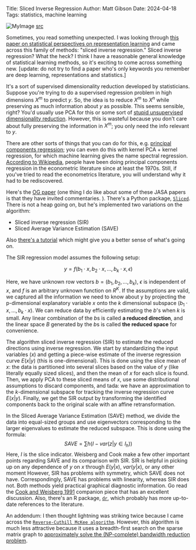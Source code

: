 Title: Sliced Inverse Regression
Author: Matt Gibson
Date: 2024-04-18 
Tags: statistics, machine learning

![MyImage]({attach}../images/cake_slice.png)
[src](https://www.flickr.com/photos/rocor/5066636315)

Sometimes, you read something unexpected. I was looking through [this paper on statistical perspectives on representation learning](https://arxiv.org/pdf/1911.11374.pdf) and came across this family of methods: "sliced inverse regression." Sliced inverse regression? What the heck? I think I have a reasonable general knowledge of statistical learning methods, so it's exciting to come across something new. [update: do not try to find a paper who's only keywords  you remember are deep learning, representations and statistics.]

It's a sort of supervised dimensionality reduction developed by statisticians. Suppose you're trying to do a supervised regression problem in high dimensions $X^m$ to predict $y$. So, the idea is to reduce $X^m$ to $X^n$ while preserving as much information about $y$ as possible. This seems sensible, right? You'd usually use PCA for this or some sort of [stupid unsupervised dimensionality reduction](https://scikit-learn.org/stable/modules/random_projection.html). However, this is wasteful because you don't care about fully preserving the information in $X^m$; you only need the info relevant to $y$. 

There are other sorts of things that you can do for this, e.g. [principal components regression](https://en.wikipedia.org/wiki/Principal_component_regression); you can even do this with kernel PCA + kernel regression, for which machine learning gives the name spectral regression. [According to Wikipedia](https://en.wikipedia.org/wiki/Principal_component_regression#Further_reading), people have been doing principal components regression in the econometric literature since at least the 1970s. Still, if you've tried to read the econometrics literature, you will understand why it had to be rediscovered. 

Here's the [OG paper](https://www.tandfonline.com/doi/abs/10.1080/01621459.1991.10475035) (one thing I do like about some of these JASA papers is that they have invited commentaries. ). There's a Python package, [`Sliced`](https://joshloyal.github.io/sliced/notebooks/quickstart.html). There is not a heap going on, but he's implemented two variations on the algorithm:

* Sliced inverse regression (SIR)
* Sliced Average Variance Estimation (SAVE)

Also [there's a tutorial](https://joshloyal.github.io/sliced/auto_examples/plot_athletes.html#sphx-glr-auto-examples-plot-athletes-py) which might give you a better sense of what's going on. 

The SIR regression model assumes the following setup: 

$$
y = f(b_1 \cdot x, b_2 \cdot x, \ldots, b_k\cdot x, \epsilon)
$$

Here, we have unknown row vectors $b = (b_1, b_2, \ldots, b_k)$, $\epsilon$ is independent of $x$, and $f$ is an arbitrary unknown function on $R^K$. If the assumptions are valid, we captured all the information we need to know about y by projecting the p-dimensional explanatory variable $x$ onto the $k$ dimensional subspace $(b_1 \cdot x, \ldots, b_k\cdot x)$. We can reduce data by efficiently estimating the $b$'s when $k$ is small. Any linear combination of the $b$s is called **a reduced direction**, and the linear space $B$ generated by the $b$s is called **the reduced space** for convenience.

The algorithm sliced inverse regression (SIR) to estimate the reduced directions using inverse regression. We start by standardizing the input variables ($x$) and getting a piece-wise estimate of the inverse regression curve $E(x | y)$ (this is one-dimensional). This is done using the slice mean of $x$: the data is partitioned into several slices based on the value of $y$ (like literally equally sized slices), and then the mean of $x$ for each slice is found. Then, we apply PCA  to these sliced means of $x$, use some distributional assumptions to discard components, and tada: we have an approximation to the  $k$-dimensional subspace for tracking the inverse regression curve $E(x | y)$. Finally, we get the SIR output by transforming the identified components back to the original scale with an affine retransformation.

In the Sliced Average Variance Estimation (SAVE) method, we divide the data into equal-sized groups and use eigenvectors corresponding to the larger eigenvalues to estimate the reduced subspace. This is done using the formula:
$$
SAVE = \sum h (I - var(z | y \in I_h))
$$
Here, $I$ is the slice indicator. Weisberg and Cook make a few other important points regarding SAVE and its comparison with SIR. SIR is helpful in picking up on any dependence of $y$ on $x$ through $E(y | x)$, $var(y | x)$, or any other moment However, SIR has problems with symmetry, which SAVE does not have. Correspondingly, SAVE has problems with linearity, whereas SIR does not. Both methods yield practical graphical diagnostic information. Go read the  [Cook and Weisberg 1991](https://www.jstor.org/stable/2290564) companion piece that has an excellent discussion. Also, there's an R package, [`dr`](https://cran.r-project.org/web/packages/dr/), which probably has more up-to-date references to the literature. 

An addendum: I then thought lightning was striking twice because I came across the [`Reverse-Cuthill McKee algorithm`](https://en.wikipedia.org/wiki/Cuthill%E2%80%93McKee_algorithm). However, this algorithm is much less attractive because it uses a breadth-first search on the sparse matrix graph to [approximately solve the (NP-complete) bandwidth reduction problem](http://ciprian-zavoianu.blogspot.com/2009/01/project-bandwidth-reduction.html).
